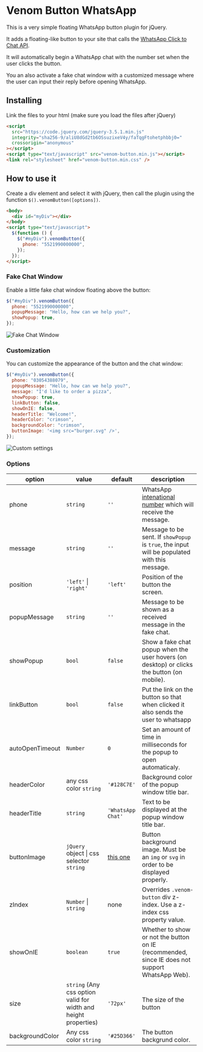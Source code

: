 ﻿# Venom Button WhatsApp

This is a very simple floating WhatsApp button plugin for jQuery.

It adds a floating-like button to your site that calls the [WhatsApp Click to Chat API](https://faq.whatsapp.com/en/26000030/).

It will automatically begin a WhatsApp chat with the number set when the user clicks the button.

You an also activate a fake chat window with a customized message where the user can input their reply before opening WhatsApp.

## Installing

Link the files to your html (make sure you load the files after jQuery)

```html
<script
  src="https://code.jquery.com/jquery-3.5.1.min.js"
  integrity="sha256-9/aliU8dGd2tb6OSsuzixeV4y/faTqgFtohetphbbj0="
  crossorigin="anonymous"
></script>
<script type="text/javascript" src="venom-button.min.js"></script>
<link rel="stylesheet" href="venom-button.min.css" />
```

## How to use it

Create a div element and select it with jQuery, then call the plugin using the function `$().venomButton([options])`.

```html
<body>
  <div id="myDiv"></div>
</body>
<script type="text/javascript">
  $(function () {
    $("#myDiv").venomButton({
      phone: "5521990000000",
    });
  });
</script>
```

### Fake Chat Window

Enable a little fake chat window floating above the button:

```js
$("#myDiv").venomButton({
  phone: "5521990000000",
  popupMessage: "Hello, how can we help you?",
  showPopup: true,
});
```

![Fake Chat Window](fake-chat.png)

### Customization

You can customize the appearance of the button and the chat window:

```js
$("#myDiv").venomButton({
  phone: "03054388079",
  popupMessage: "Hello, how can we help you?",
  message: "I'd like to order a pizza",
  showPopup: true,
  linkButton: false,
  showOnIE: false,
  headerTitle: "Welcome!",
  headerColor: "crimson",
  backgroundColor: "crimson",
  buttonImage: '<img src="burger.svg" />',
});
```

![Custom settings](custom-settings.png)

### Options

| option          | value                                                           | default                  | description                                                                                                  |
| --------------- | --------------------------------------------------------------- | ------------------------ | ------------------------------------------------------------------------------------------------------------ |
| phone           | `string`                                                        | `''`                     | WhatsApp [intenational number](https://faq.whatsapp.com/en/general/21016748) which will receive the message. |
| message         | `string`                                                        | `''`                     | Message to be sent. If `showPopup` is `true`, the input will be populated with this message.                 |
| position        | `'left'` &#124; `'right'`                                       | `'left'`                 | Position of the button the screen.                                                                           |
| popupMessage    | `string`                                                        | `''`                     | Message to be shown as a received message in the fake chat.                                                  |
| showPopup       | `bool`                                                          | `false`                  | Show a fake chat popup when the user hovers (on desktop) or clicks the button (on mobile).                   |
| linkButton      | `bool`                                                          | `false`                  | Put the link on the button so that when clicked it also sends the user to whatsapp                           |
| autoOpenTimeout | `Number`                                                        | `0`                      | Set an amount of time in milliseconds for the popup to open automaticaly.                                    |
| headerColor     | any css color `string`                                          | `'#128C7E'`              | Background color of the popup window title bar.                                                              |
| headerTitle     | `string`                                                        | `'WhatsApp Chat'`        | Text to be displayed at the popup window title bar.                                                          |
| buttonImage     | `jQuery` object &#124; css selector `string`                    | [this one](whatsapp.svg) | Button background image. Must be an `img` or `svg` in order to be displayed properly.                        |
| zIndex          | `Number` &#124; `string`                                        | none                     | Overrides `.venom-button` div z-index. Use a z-index css property value.                                     |
| showOnIE        | `boolean`                                                       | `true`                   | Whether to show or not the button on IE (recommended, since IE does not support WhatsApp Web).               |
| size            | `string` (Any css option valid for width and height properties) | `'72px'`                 | The size of the button                                                                                       |
| backgroundColor | Any css color `string`                                          | `'#25D366'`              | The button backgrund color.                                                                                  |

